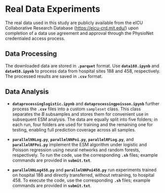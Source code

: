 # Real Data Experiments

The real data used in this study are publicly available from the eICU Collaborative Research Database (https://eicu-crd.mit.edu/) upon completion of a data use agreement and approval through the PhysioNet credentialed access process.


## Data Processing
The downloaded data are stored in **`.parquet`** format.  Use **`data188.ipynb`** and **`data458.ipynb`** to process data from hospital sites 188 and 458, respectively. The processed results are saved in **`.csv`** format.


## Data Analysis
- **`dataprocessinglogistic.ipynb`** and **`dataprocessingpoisson.ipynb`** further process the **`.csv`** files into a custom `sampleset` class.  This class separates the $B$ subsamples and stores them for convenient use in subsequent ESM analysis. The data are equally split into five folders; in each run, four folders are used for training and the remaining one for testing, enabling full prediction coverage across all samples.

- **`parallelNNLog.py`**, **`parallelNNPoi.py`**, **`parallelRFLog.py`**, and **`parallelRFPoi.py`** implement the ESM algorithm under logistic and Poisson regression using neural networks and random forests, respectively. To run the code, use the corresponding **`.sh`** files; example commands are provided in **`submit.txt`**.

- **`parallelNNLog458.py`** and **`parallelNNPoi458.py`** run experiments trained on hospital 188 and directly transferred, without retraining, to hospital 458. To execute the code, use the corresponding **`.sh`** files; example commands are provided in **`submit.txt`**.



